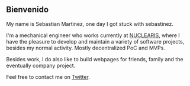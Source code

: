## Bienvenido

My name is Sebastian Martinez, one day I got stuck with sebastinez.

I'm a mechanical engineer who works currently at [NUCLEARIS](https://nuclearis.com), where I have the pleasure to develop and maintain a variety of software projects, besides my normal activity. Mostly decentralized PoC and MVPs.

Besides work, I do also like to build webpages for friends, family and the eventually company project.

Feel free to contact me on [Twitter](https://twitter.com/sebastinez87).
